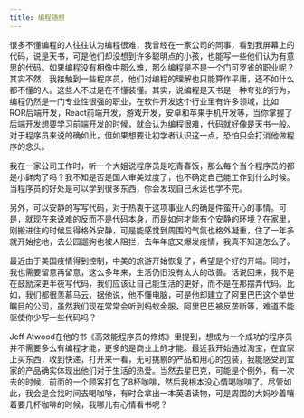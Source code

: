 ```yaml
---
title: 编程随想
---
```

很多不懂编程的人往往认为编程很难，我曾经在一家公司的同事，看到我屏幕上的代码，说是天书，可是他们却没想到许多聪明点的小孩，也能写一些他们认为有意思的代码。如果编程没有相像中那么难，那么编程是不是一个门可罗雀的职业呢？其实不然，我接触到一些程序员，他们对编程的理解也只能算作平庸，还不如什么都不懂的人。这些人不过是在不懂装懂。其实，说编程是天书是一种夸张的行为，编程仍然是一门专业性很强的职业，在软件开发这个行业里有许多领域，比如ROR后端开发，React前端开发，游戏开发，安卓和苹果手机开发等，当你掌握了后端开发想要学习前端开发的时候，就会认为编程很难，代码就好像是天书一般。对于程序员来说的确如此，但如果想要让初学者认识这一点，恐怕只会打消他做程序的念头。

我在一家公司工作时，听一个大姐说程序员是吃青春饭，那么每个当个程序员的都是小鲜肉了吗？我不知是否是国人审美过度了，也不确定自己能工作到什么时候。当程序员的好处是可以学到很多东西，你会发现自己永远也学不完。

另外，可以安静的写写代码，对于热衷于这项事业人的确是件蛮开心的事情。可是，就现在来说难的反而不是代码本身，而是如何才能有个安静的环境？在家里，刚搬进住的时候显得格外安静，可是能感觉到周围的气氛也格外凝重，住了一年多就开始挖地，去公园遛狗也被人阻拦，去年年底又爆发疫情，我真不知道怎么了。

最近由于美国疫情得到控制，中美的旅游开始恢复了，希望是个好的开端。同时，我也需要留意再留意，这么多年来，生活仍旧没有太大的改善。话说回来，我不是在鼓励深更半夜写代码，我们应该让自己能生活的更好，而不是在那摆弄代码。比如，我们都很羡慕马云，据他说，他不懂电脑，可是他却建立了阿里巴巴这个举世瞩目的公司，虽然我们现在常常会听到蚂蚁金服，阿里巴巴被反垄断等，难道不能驱使你少写一些代码吗？

Jeff Atwood在他的书《高效能程序员的修炼》里提到，想成为一个成功的程序员并不需要多么有编程才能，更多的是商业上的才能。最近我开始通过淘宝，在宜家上买东西，收到快递，打开来一看，无可挑剔的产品和用心的包装，我能感受到宜家的产品确实体现出他们对于生活的热爱。当然去星巴克，可能是个例外，有一次去的时候，前面的一个顾客打包了8杯咖啡，然后我根本没心情喝咖啡了。尽管如此，我会是会找时间去喝咖啡，有时会拿出一本英语读物，可是周围的大妈吵着嚷着要几杯咖啡的时候，我哪儿有心情看书呢？